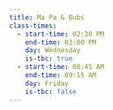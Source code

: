 ```yaml
---
title: Ma Pa & Bubs
class-times:
  - start-time: 02:30 PM
    end-time: 03:00 PM
    day: Wednesday
    is-tbc: true
  - start-time: 08:45 AM
    end-time: 09:15 AM
    day: Friday
    is-tbc: false
---
```

